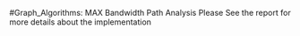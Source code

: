#Graph_Algorithms: MAX Bandwidth Path Analysis
Please See the report for more details about the implementation
